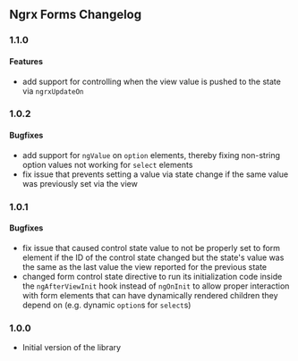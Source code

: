 ## Ngrx Forms Changelog

<a name="1.1.0"></a>
### 1.1.0

#### Features

* add support for controlling when the view value is pushed to the state via `ngrxUpdateOn`

<a name="1.0.2"></a>
### 1.0.2

#### Bugfixes

* add support for `ngValue` on `option` elements, thereby fixing non-string option values not working for `select` elements
* fix issue that prevents setting a value via state change if the same value was previously set via the view

<a name="1.0.1"></a>
### 1.0.1

#### Bugfixes

* fix issue that caused control state value to not be properly set to form element if the ID of the control state changed but the state's value was the same as the last value the view reported for the previous state
* changed form control state directive to run its initialization code inside the `ngAfterViewInit` hook instead of `ngOnInit` to allow proper interaction with form elements that can have dynamically rendered children they depend on (e.g. dynamic `option`s for `select`s)

<a name="1.0.0"></a>
### 1.0.0
* Initial version of the library
